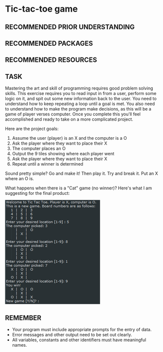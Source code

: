 # Tic-tac-toe game

## RECOMMENDED PRIOR UNDERSTANDING

## RECOMMENDED PACKAGES

## RECOMMENDED RESOURCES

## TASK

Mastering the art and skill of programming requires good problem solving skills. This exercise requires you to read input in from a user, perform some logic on it, and spit out some new information back to the user. You need to understand how to keep repeating a loop until a goal is met. You also need to understand how to make the program make decisions, as this will be a game of player verses computer. Once you complete this you'll feel accomplished and ready to take on a more complicated project.

Here are the project goals:

1. Assume the user (player) is an X and the computer is a O
2. Ask the player where they want to place their X
3. The computer places an O
4. Output the 9 tiles showing where each player went
5. Ask the player where they want to place their X
6. Repeat until a winner is determined

Sound pretty simple? Go and make it! Then play it. Try and break it. Put an X where an O is. 

What happens when there is a "Cat" game (no winner)? Here's what I am suggesting for the final product:

![](assets/tic-tac-toe.png)

## REMEMBER

* Your program must include appropriate prompts for the entry of data.
* Error messages and other output need to be set out clearly.
* All variables, constants and other identifiers must have meaningful names.




